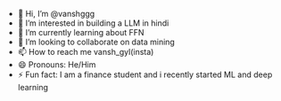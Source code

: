 - 👋 Hi, I’m @vanshggg
- 👀 I’m interested in building a LLM in hindi
- 🌱 I’m currently learning about FFN
- 💞️ I’m looking to collaborate on data mining
- 📫 How to reach me vansh_gyl(insta)
- 😄 Pronouns: He/Him
- ⚡ Fun fact: I am a finance student and i recently started ML and deep learning  

<!---
vanshggg/vanshggg is a ✨ special ✨ repository because its `README.md` (this file) appears on your GitHub profile.
You can click the Preview link to take a look at your changes.
--->
